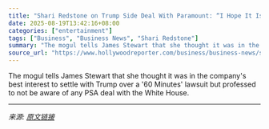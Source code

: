 ```yaml
---
title: "Shari Redstone on Trump Side Deal With Paramount: “I Hope It Isn’t True”"
date: 2025-08-19T13:42:16+08:00
categories: ["entertainment"]
tags: ["Business", "Business News", "Shari Redstone"]
summary: "The mogul tells James Stewart that she thought it was in the company's best interest to settle with Trump over a '60 Minutes' lawsuit but professed to not be aware of any PSA deal with the White House"
source_url: "https://www.hollywoodreporter.com/business/business-news/shari-redstone-trump-paramount-1236347717/"
---
```


The mogul tells James Stewart that she thought it was in the company's best interest to settle with Trump over a '60 Minutes' lawsuit but professed to not be aware of any PSA deal with the White House.

---

*来源: [原文链接](https://www.hollywoodreporter.com/business/business-news/shari-redstone-trump-paramount-1236347717/)*

